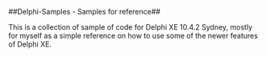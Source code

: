 ##Delphi-Samples - Samples for reference##

This is a collection of sample of code for Delphi XE 10.4.2 Sydney, mostly for myself as a simple reference on how to use some of the newer features of Delphi XE.
